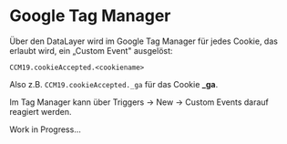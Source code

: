 # Google Tag Manager

Über den DataLayer wird im Google Tag Manager für jedes Cookie, das erlaubt wird, ein „Custom Event" ausgelöst:

```
CCM19.cookieAccepted.<cookiename>
```

Also z.B. `CCM19.cookieAccepted._ga` für das Cookie **_ga**.

Im Tag Manager kann über Triggers → New → Custom Events darauf reagiert werden.

Work in Progress...